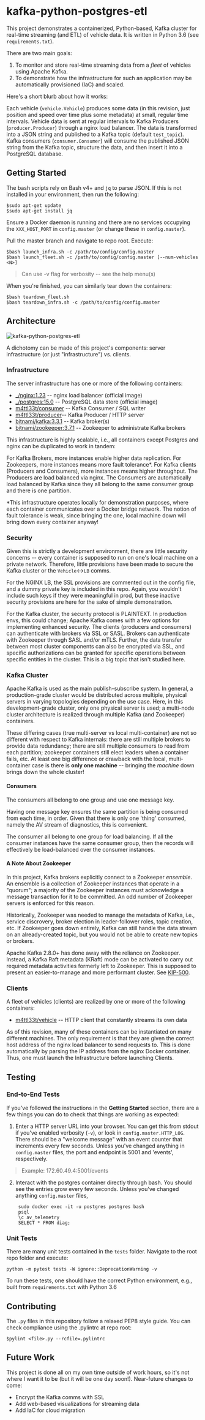 # kafka-python-postgres-etl

This project demonstrates a containerized, Python-based, Kafka cluster for real-time streaming (and ETL) of vehicle data. It is written in Python 3.6 (see `requirements.txt`).

There are two main goals:
1. To monitor and store real-time streaming data from a *fleet* of vehicles using Apache Kafka.
2. To demonstrate how the infrastructure for such an application may be automatically provisioned (IaC) and scaled.

Here's a short blurb about how it works:

Each vehicle (`vehicle.Vehicle`) produces some data (in this revision, just position and speed over time plus some metadata) at small, regular time intervals.
Vehicle data is sent at regular intervals to Kafka Producers (`producer.Producer`) through a nginx load balancer. The data is transformed into a JSON string and published to a Kafka topic (default `test_topic`). Kafka consumers (`consumer.Consumer`) will consume the published JSON string from the Kafka topic, structure the data, and then insert it into a PostgreSQL database.

## Getting Started

The bash scripts rely on Bash v4+ and `jq` to parse JSON. If this is not installed in your environment, then run the following:

    $sudo apt-get update
    $sudo apt-get install jq

Ensure a Docker daemon is running and there are no services occupying the `XXX_HOST_PORT` in `config.master` (or change these in `config.master`).

Pull the master branch and navigate to repo root. Execute:

    $bash launch_infra.sh -c /path/to/config/config.master
    $bash launch_fleet.sh -c /path/to/config/config.master [--num-vehicles <N>]

>Can use -v flag for verbosity -- see the help menu(s)

When you're finished, you can similarly tear down the containers:

    $bash teardown_fleet.sh
    $bash teardown_infra.sh -c /path/to/config/config.master

## Architecture

![kafka-python-postgres-etl](img/kafka-python-postgres-etl_multinode_arch.JPG)

A dichotomy can be made of this project's components: server infrastructure (or just "infrastructure") vs. clients.

### Infrastructure

The server infrastructure has one or more of the following containers:

- [_/nginx:1.23](https://hub.docker.com/_/nginx) -- nginx load balancer (official image)
- [_/postgres:15.0](https://hub.docker.com/_/postgres) -- PostgreSQL data store (official image)
- [m4ttl33t/consumer](https://hub.docker.com/r/m4ttl33t/consumer) -- Kafka Consumer / SQL writer
- [m4ttl33t/producer](https://hub.docker.com/r/m4ttl33t/producer)-- Kafka Producer / HTTP server
- [bitnami/kafka:3.3.1](https://hub.docker.com/r/bitnami/kafka) -- Kafka broker(s)
- [bitnami/zookeeper:3.7.1](https://hub.docker.com/r/bitnami/zookeeper) -- Zookeeper to administrate Kafka brokers

This infrastructure is highly scalable, i.e., all containers except Postgres and nginx can be duplicated to work in tandem:

For Kafka Brokers, more instances enable higher data replication.
For Zookeepers, more instances means more fault tolerance*.
For Kafka clients (Producers and Consumers), more instances means higher throughput. The Producers are load balanced via nginx. The Consumers are automatically load balanced by Kafka
since they all belong to the same consumer group and there is one partition.

*This infrastructure operates locally for demonstration purposes, where each container communicates over a Docker bridge network. The notion of fault tolerance is weak,
since bringing the one, local machine down will bring down every container anyway!

### Security

Given this is strictly a development environment, there are little security concerns -- every container is supposed to run on one's local machine on a private network.
Therefore, little provisions have been made to secure the Kafka cluster or the `Vehicle`<->`LB` comms.

For the NGINX LB, the SSL provisions are commented out in the config file, and a dummy private key is included in this repo. Again, you wouldn't include such
keys if they were meaningful in prod, but these inactive security provisions are here for the sake of simple demonstration.

For the Kafka cluster, the security protocol is PLAINTEXT. In production envs, this could change; Apache Kafka comes with a few options for implementing enhanced security. The clients (producers and consumers) can authenticate with brokers via SSL or SASL. Brokers can authenticate with Zookeeper through SASL and/or mTLS. Further, the data transfer between
most cluster components can also be encrypted via SSL, and specific authorizations can be granted for specific operations between specific entities
in the cluster. This is a big topic that isn't studied here.

### Kafka Cluster

Apache Kafka is used as the main publish-subscribe system. In general, a production-grade cluster would be distributed across multiple,
physical servers in varying topologies depending on the use case. Here, in this development-grade cluster, only one physical server 
is used; a multi-node cluster architecture is realized through multiple Kafka (and Zookeeper) containers.

These differing cases (true multi-server vs local multi-container) are not so different with respect to Kafka internals: there are still multiple brokers
to provide data redundancy; there are still multiple consumers to read
from each partition; zookeeper containers still elect leaders when a container fails, etc. At least one big difference or drawback
with the local, multi-container case is there is **only one machine** -- bringing the _machine_ down brings down the whole cluster!

#### Consumers

The consumers all belong to one group and use one message key.

Having one message key ensures the same partition is being consumed from each time, in order.
Given that there is only one 'thing' consumed, namely the AV stream of diagnostics, this is convenient.

The consumer all belong to one group for load balancing. If all the consumer instances have the same consumer group,
then the records will effectively be load-balanced over the consumer instances.

#### A Note About Zookeeper

In this project, Kafka brokers explicitly connect to a Zookeeper _ensemble_. An ensemble is a collection of Zookeeper instances that operate in a "quorum";
a majority of the Zookeeper instances must acknowledge a message transaction for it to be committed. An odd number of Zookeeper servers is enforced for this reason.

Historically, Zookeeper was needed to manage the metadata of Kafka, i.e.,
service discrovery, broker election in leader-follower roles, topic creation, etc. If Zookeeper goes down entirely, Kafka can still handle the data
stream on an already-created topic, but you would not be able to create new topics or brokers.

Apache Kafka 2.8.0+ has done away with the reliance on Zookeeper. Instead, a Kafka Raft metadata (KRaft) mode can be activated to carry out
required metadata activities formerly left to Zookeeper. This is supposed to present an easier-to-manage and more performant cluster.
See [KIP-500](https://cwiki.apache.org/confluence/display/KAFKA/KIP-500%3A+Replace+ZooKeeper+with+a+Self-Managed+Metadata+Quorum).

### Clients

A fleet of vehicles (clients) are realized by one or more of the following containers:

- [m4ttl33t/vehicle](https://hub.docker.com/r/m4ttl33t/vehicle) -- HTTP client that constantly streams its own data

As of this revision, many of these containers can be instantiated on many different machines. The only requirement is
that they are given the correct host address of the nginx load balancer to send requests to. This is done automatically by
parsing the IP address from the nginx Docker container. Thus, one must launch the Infrastructure before launching Clients.

## Testing

### End-to-End Tests

If you've followed the instructions in the **Getting Started** section, there are a few things you can do to check
that things are working as expected:

1. Enter a HTTP server URL into your browser. You can get this from stdout if you've enabled verbosity (`-v`), or look in `config.master.HTTP_LOG`. There should be a "welcome message" with an event counter that increments every few seconds. Unless you've changed anything in `config.master` files, the port and endpoint is 5001 and 'events', respectively.

>Example: 172.60.49.4:5001/events

2. Interact with the postgres container directly through bash. You should see the entries grow every few seconds. Unless you've changed anything `config.master` files,

        sudo docker exec -it -u postgres postgres bash
        psql
        \c av_telemetry
        SELECT * FROM diag;

### Unit Tests

There are many unit tests contained in the `tests` folder. Navigate to the root repo folder and execute:

    python -m pytest tests -W ignore::DeprecationWarning -v

To run these tests, one should have the correct Python environment, e.g., built from `requirements.txt` with Python 3.6

## Contributing

The `.py` files in this repository follow a relaxed PEP8 style guide. You can check compliance using
the .pylintrc at repo root:

    $pylint <file>.py --rcfile=.pylintrc

## Future Work

This project is done all on my own time outside of work hours, so it's not where I want it to be (but it will be one day soon!).
Near-future changes to come:

- Encrypt the Kafka comms with SSL
- Add web-based visualizations for streaming data
- Add IaC for cloud migration
